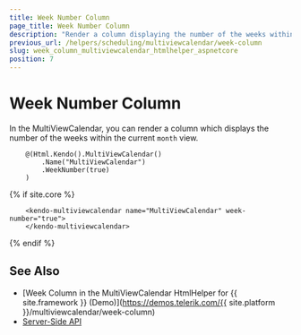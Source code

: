 ```yaml
---
title: Week Number Column
page_title: Week Number Column
description: "Render a column displaying the number of the weeks within the current month view when working with the Telerik UI MultiViewCalendar."
previous_url: /helpers/scheduling/multiviewcalendar/week-column
slug: week_column_multiviewcalendar_htmlhelper_aspnetcore
position: 7
---
```


# Week Number Column

In the MultiViewCalendar, you can render a column which displays the number of the weeks within the current `month` view.

```HtmlHelper
    @(Html.Kendo().MultiViewCalendar()
        .Name("MultiViewCalendar")
        .WeekNumber(true)
    )
```
{% if site.core %}
```TagHelper
    <kendo-multiviewcalendar name="MultiViewCalendar" week-number="true">
    </kendo-multiviewcalendar>
```
{% endif %}

## See Also

* [Week Column in the MultiViewCalendar HtmlHelper for {{ site.framework }} (Demo)](https://demos.telerik.com/{{ site.platform }}/multiviewcalendar/week-column)
* [Server-Side API](/api/multiviewcalendar)
